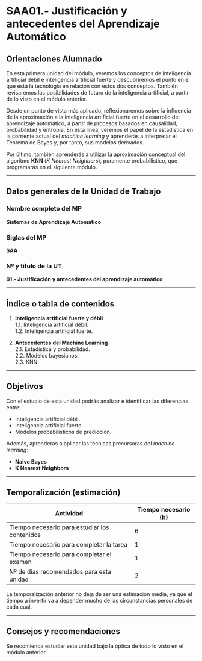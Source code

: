 # SAA01.- Justificación y antecedentes del Aprendizaje Automático

## Orientaciones Alumnado

En esta primera unidad del módulo, veremos los conceptos de inteligencia artificial débil e inteligencia artificial fuerte y descubriremos el punto en el que está la tecnología en relación con estos dos conceptos. También revisaremos las posibilidades de futuro de la inteligencia artificial, a partir de lo visto en el módulo anterior.

Desde un punto de vista más aplicado, reflexionaremos sobre la influencia de la aproximación a la inteligencia artificial fuerte en el desarrollo del aprendizaje automático, a partir de procesos basados en causalidad, probabilidad y entropía. En esta línea, veremos el papel de la estadística en la corriente actual del *machine learning* y aprenderás a interpretar el Teorema de Bayes y, por tanto, sus modelos derivados.

Por último, también aprenderás a utilizar la aproximación conceptual del algoritmo **KNN** (*K Nearest Neighbors*), puramente probabilístico, que programarás en el siguiente módulo.

---

## Datos generales de la Unidad de Trabajo

### Nombre completo del MP
**Sistemas de Aprendizaje Automático**

### Siglas del MP
**SAA**

### Nº y título de la UT
**01.- Justificación y antecedentes del aprendizaje automático**

---

## Índice o tabla de contenidos

1. **Inteligencia artificial fuerte y débil**  
   1.1. Inteligencia artificial débil.  
   1.2. Inteligencia artificial fuerte.  

2. **Antecedentes del Machine Learning**  
   2.1. Estadística y probabilidad.  
   2.2. Modelos bayesianos.  
   2.3. KNN.  

---

## Objetivos

Con el estudio de esta unidad podrás analizar e identificar las diferencias entre:

- Inteligencia artificial débil.
- Inteligencia artificial fuerte.
- Modelos probabilísticos de predicción.

Además, aprenderás a aplicar las técnicas precursoras del *machine learning*:

- **Naive Bayes**
- **K Nearest Neighbors**

---

## Temporalización (estimación)

| Actividad                                        | Tiempo necesario (h) |
|--------------------------------------------------|-----------------------|
| Tiempo necesario para estudiar los contenidos    | 6                     |
| Tiempo necesario para completar la tarea         | 1                     |
| Tiempo necesario para completar el examen        | 1                     |
| Nº de días recomendados para esta unidad         | 2                     |

La temporalización anterior no deja de ser una estimación media, ya que el tiempo a invertir va a depender mucho de las circunstancias personales de cada cual.

---

## Consejos y recomendaciones

Se recomienda estudiar esta unidad bajo la óptica de todo lo visto en el módulo anterior.
